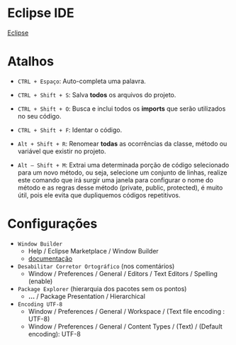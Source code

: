 # Eclipse IDE

[Eclipse](https://www.eclipse.org/downloads/)

# Atalhos

- `CTRL + Espaço`: Auto-completa uma palavra.

- `CTRL + Shift + S`: Salva **todos** os arquivos do projeto.

- `CTRL + Shift + O`: Busca e inclui todos os __imports__ que serão utilizados no seu código.

- `CTRL + Shift + F`: Identar o código.

- `Alt + Shift + R`: Renomear **todas** as ocorrências da classe, método ou variável que existir no projeto.

- `Alt – Shift + M`: Extrai uma determinada porção de código selecionado para um novo método, ou seja, selecione um conjunto de linhas, realize este comando que irá surgir uma janela para configurar o nome do método e as regras desse método (private, public, protected), é muito útil, pois ele evita que dupliquemos códigos repetitivos.

# Configurações

- `Window Builder`
  - Help / Eclipse Marketplace / Window Builder
  - [documentação](https://help.eclipse.org/2021-03/index.jsp?topic=%2Forg.eclipse.wb.doc.user%2Fhtml%2Findex.html)
- `Desabilitar Corretor Ortográfico` (nos comentários)
  - Window / Preferences / General / Editors / Text Editors / Spelling (enable)
- `Package Explorer` (hierarquia dos pacotes sem os pontos)
  - **...** / Package Presentation / Hierarchical
- `Encoding UTF-8`
  - Window / Preferences / General / Workspace / (Text file encoding : UTF-8)
  - Window / Preferences / General / Content Types / (Text) / (Default encoding): UTF-8
